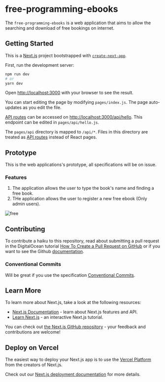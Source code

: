 # free-programming-ebooks

The `free-programming-ebooks` is a web application that aims to allow the searching and download of free bookings on internet.

## Getting Started

This is a [Next.js](https://nextjs.org/) project bootstrapped with [`create-next-app`](https://github.com/vercel/next.js/tree/canary/packages/create-next-app).


First, run the development server:

```bash
npm run dev
# or
yarn dev
```

Open [http://localhost:3000](http://localhost:3000) with your browser to see the result.

You can start editing the page by modifying `pages/index.js`. The page auto-updates as you edit the file.

[API routes](https://nextjs.org/docs/api-routes/introduction) can be accessed on [http://localhost:3000/api/hello](http://localhost:3000/api/hello). This endpoint can be edited in `pages/api/hello.js`.

The `pages/api` directory is mapped to `/api/*`. Files in this directory are treated as [API routes](https://nextjs.org/docs/api-routes/introduction) instead of React pages.

## Prototype

This is the web applications's prototype, all specifications will be on issue.

### Features

1. The application allows the user to type the book's name and finding a free book.
2. THe application allows the user to register a new free ebook (Only admin users).


![free](https://user-images.githubusercontent.com/56329339/194348287-1be3b3b7-8d32-40ea-a4c9-06969127191d.png)


## Contributing

To contribute a haiku to this repository, read about submitting a pull request in the DigitalOcean tutorial [How To Create a Pull Request on GitHub](https://www.digitalocean.com/community/tutorials/how-to-create-a-pull-request-on-github) or if you want to see the Github [documentation](https://docs.github.com/en/pull-requests/collaborating-with-pull-requests/proposing-changes-to-your-work-with-pull-requests/creating-a-pull-request).

### Conventional Commits
Will be great if you use the specification [Conventional Commits](https://www.conventionalcommits.org/en/v1.0.0/).
## Learn More

To learn more about Next.js, take a look at the following resources:

- [Next.js Documentation](https://nextjs.org/docs) - learn about Next.js features and API.
- [Learn Next.js](https://nextjs.org/learn) - an interactive Next.js tutorial.

You can check out [the Next.js GitHub repository](https://github.com/vercel/next.js/) - your feedback and contributions are welcome!

## Deploy on Vercel

The easiest way to deploy your Next.js app is to use the [Vercel Platform](https://vercel.com/new?utm_medium=default-template&filter=next.js&utm_source=create-next-app&utm_campaign=create-next-app-readme) from the creators of Next.js.

Check out our [Next.js deployment documentation](https://nextjs.org/docs/deployment) for more details.

